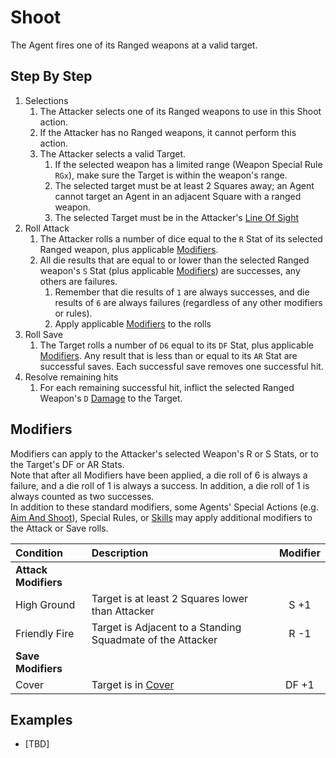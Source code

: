 # Shoot

The Agent fires one of its Ranged weapons at a valid target.

## Step By Step

1. Selections
    1. The Attacker selects one of its Ranged weapons to use in this Shoot action.
    1. If the Attacker has no Ranged weapons, it cannot perform this action.
    1. The Attacker selects a valid Target.
        1. If the selected weapon has a limited range (Weapon Special Rule `RGx`), make sure the Target is within the weapon's range.
        1. The selected target must be at least 2 Squares away; an Agent cannot target an Agent in an adjacent Square with a ranged weapon.
        1. The selected Target must be in the Attacker's [Line Of Sight](../1.Introduction/5.LineOfSight.md)
1. Roll Attack
    1. The Attacker rolls a number of dice equal to the `R` Stat of its selected Ranged weapon, plus applicable [Modifiers](#modifiers).
    1. All die results that are equal to or lower than the selected Ranged weapon's `S` Stat (plus applicable [Modifiers](#modifiers)) are successes, any others are failures.
        1. Remember that die results of `1` are always successes, and die results of `6` are always failures (regardless of any other modifiers or rules).
        1. Apply applicable [Modifiers](#modifiers) to the rolls
1. Roll Save
    1. The Target rolls a number of `D6` equal to its `DF` Stat, plus applicable [Modifiers](#modifiers). Any result that is less than or equal to its `AR` Stat are successful saves. Each successful save removes one successful hit.
1. Resolve remaining hits
    1. For each remaining successful hit, inflict the selected Ranged Weapon's `D` [Damage](../1.Introduction/4.Damage.md) to the Target.

## Modifiers

Modifiers can apply to the Attacker's selected Weapon's R or S Stats, or to the Target's DF or AR Stats.  
Note that after all Modifiers have been applied, a die roll of 6 is always a failure, and a die roll of 1 is always a success. In addition, a die roll of 1 is always counted as two successes.  
In addition to these standard modifiers, some Agents' Special Actions (e.g. [Aim And Shoot](./1.Actions.md#marksman-actions)), Special Rules, or [Skills](../2.Squads/1.StatCards.md#skills) may apply additional modifiers to the Attack or Save rolls.

|Condition|Description|Modifier|
|:---|:---|:---:|
|**Attack Modifiers**|
|High Ground|Target is at least 2 Squares lower than Attacker|S +1|
|Friendly Fire|Target is Adjacent to a Standing Squadmate of the Attacker|R -1|
|**Save Modifiers**|
|Cover|Target is in [Cover](../1.Introduction/5.LineOfSight.md#cover)|DF +1|

## Examples

* [TBD]